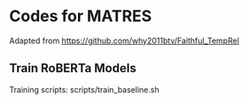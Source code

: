 # Codes for MATRES

Adapted from https://github.com/why2011btv/Faithful_TempRel

## Train RoBERTa Models

Training scripts: scripts/train_baseline.sh